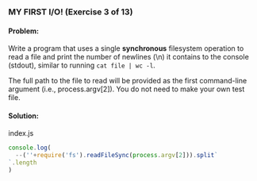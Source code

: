 ### MY FIRST I/O! (Exercise 3 of 13)
#### Problem:
Write a program that uses a single **synchronous** filesystem operation to read a file and print the number of newlines (\n) it contains to the console (stdout), similar to running `cat file | wc -l`.

The full path to the file to read will be provided as the first command-line argument (i.e., process.argv[2]). You do not need to make your own test file.

#### Solution:
index.js
```js
console.log(
  --(''+require('fs').readFileSync(process.argv[2])).split`
`.length
)
```
